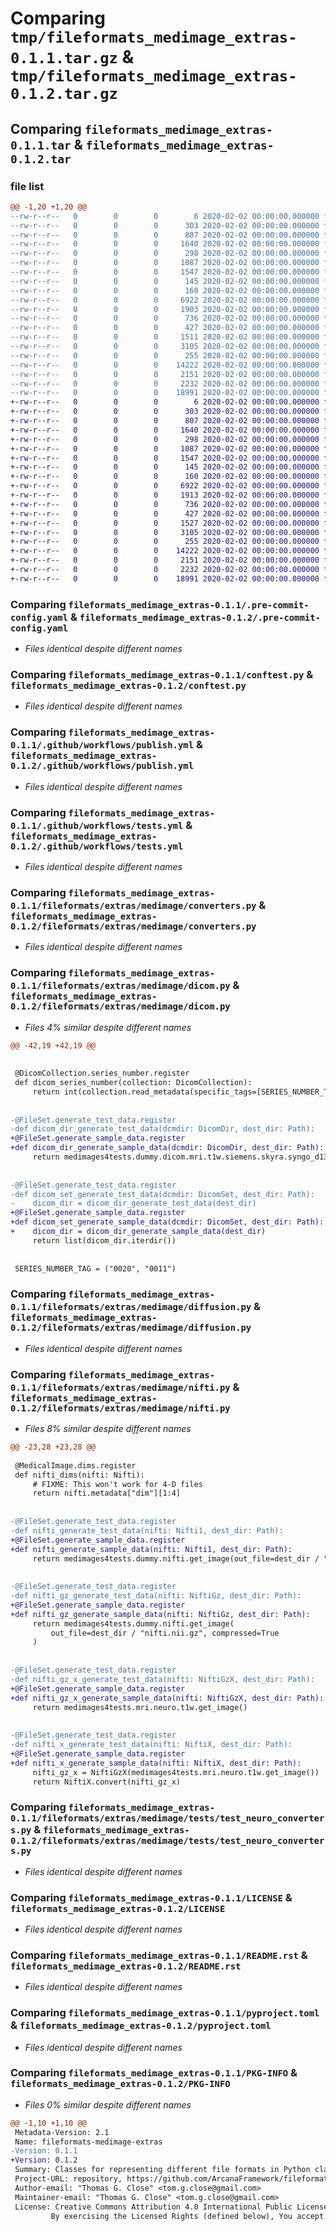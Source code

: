 # Comparing `tmp/fileformats_medimage_extras-0.1.1.tar.gz` & `tmp/fileformats_medimage_extras-0.1.2.tar.gz`

## Comparing `fileformats_medimage_extras-0.1.1.tar` & `fileformats_medimage_extras-0.1.2.tar`

### file list

```diff
@@ -1,20 +1,20 @@
--rw-r--r--   0        0        0        6 2020-02-02 00:00:00.000000 fileformats_medimage_extras-0.1.1/.codespell-ignorewords
--rw-r--r--   0        0        0      303 2020-02-02 00:00:00.000000 fileformats_medimage_extras-0.1.1/.flake8
--rw-r--r--   0        0        0      807 2020-02-02 00:00:00.000000 fileformats_medimage_extras-0.1.1/.pre-commit-config.yaml
--rw-r--r--   0        0        0     1640 2020-02-02 00:00:00.000000 fileformats_medimage_extras-0.1.1/conftest.py
--rw-r--r--   0        0        0      298 2020-02-02 00:00:00.000000 fileformats_medimage_extras-0.1.1/pytest.ini
--rw-r--r--   0        0        0     1087 2020-02-02 00:00:00.000000 fileformats_medimage_extras-0.1.1/.github/workflows/publish.yml
--rw-r--r--   0        0        0     1547 2020-02-02 00:00:00.000000 fileformats_medimage_extras-0.1.1/.github/workflows/tests.yml
--rw-r--r--   0        0        0      145 2020-02-02 00:00:00.000000 fileformats_medimage_extras-0.1.1/fileformats/extras/medimage/__init__.py
--rw-r--r--   0        0        0      160 2020-02-02 00:00:00.000000 fileformats_medimage_extras-0.1.1/fileformats/extras/medimage/_version.py
--rw-r--r--   0        0        0     6922 2020-02-02 00:00:00.000000 fileformats_medimage_extras-0.1.1/fileformats/extras/medimage/converters.py
--rw-r--r--   0        0        0     1903 2020-02-02 00:00:00.000000 fileformats_medimage_extras-0.1.1/fileformats/extras/medimage/dicom.py
--rw-r--r--   0        0        0      736 2020-02-02 00:00:00.000000 fileformats_medimage_extras-0.1.1/fileformats/extras/medimage/diffusion.py
--rw-r--r--   0        0        0      427 2020-02-02 00:00:00.000000 fileformats_medimage_extras-0.1.1/fileformats/extras/medimage/mrtrix3.py
--rw-r--r--   0        0        0     1511 2020-02-02 00:00:00.000000 fileformats_medimage_extras-0.1.1/fileformats/extras/medimage/nifti.py
--rw-r--r--   0        0        0     3105 2020-02-02 00:00:00.000000 fileformats_medimage_extras-0.1.1/fileformats/extras/medimage/tests/test_neuro_converters.py
--rw-r--r--   0        0        0      255 2020-02-02 00:00:00.000000 fileformats_medimage_extras-0.1.1/.gitignore
--rw-r--r--   0        0        0    14222 2020-02-02 00:00:00.000000 fileformats_medimage_extras-0.1.1/LICENSE
--rw-r--r--   0        0        0     2151 2020-02-02 00:00:00.000000 fileformats_medimage_extras-0.1.1/README.rst
--rw-r--r--   0        0        0     2232 2020-02-02 00:00:00.000000 fileformats_medimage_extras-0.1.1/pyproject.toml
--rw-r--r--   0        0        0    18991 2020-02-02 00:00:00.000000 fileformats_medimage_extras-0.1.1/PKG-INFO
+-rw-r--r--   0        0        0        6 2020-02-02 00:00:00.000000 fileformats_medimage_extras-0.1.2/.codespell-ignorewords
+-rw-r--r--   0        0        0      303 2020-02-02 00:00:00.000000 fileformats_medimage_extras-0.1.2/.flake8
+-rw-r--r--   0        0        0      807 2020-02-02 00:00:00.000000 fileformats_medimage_extras-0.1.2/.pre-commit-config.yaml
+-rw-r--r--   0        0        0     1640 2020-02-02 00:00:00.000000 fileformats_medimage_extras-0.1.2/conftest.py
+-rw-r--r--   0        0        0      298 2020-02-02 00:00:00.000000 fileformats_medimage_extras-0.1.2/pytest.ini
+-rw-r--r--   0        0        0     1087 2020-02-02 00:00:00.000000 fileformats_medimage_extras-0.1.2/.github/workflows/publish.yml
+-rw-r--r--   0        0        0     1547 2020-02-02 00:00:00.000000 fileformats_medimage_extras-0.1.2/.github/workflows/tests.yml
+-rw-r--r--   0        0        0      145 2020-02-02 00:00:00.000000 fileformats_medimage_extras-0.1.2/fileformats/extras/medimage/__init__.py
+-rw-r--r--   0        0        0      160 2020-02-02 00:00:00.000000 fileformats_medimage_extras-0.1.2/fileformats/extras/medimage/_version.py
+-rw-r--r--   0        0        0     6922 2020-02-02 00:00:00.000000 fileformats_medimage_extras-0.1.2/fileformats/extras/medimage/converters.py
+-rw-r--r--   0        0        0     1913 2020-02-02 00:00:00.000000 fileformats_medimage_extras-0.1.2/fileformats/extras/medimage/dicom.py
+-rw-r--r--   0        0        0      736 2020-02-02 00:00:00.000000 fileformats_medimage_extras-0.1.2/fileformats/extras/medimage/diffusion.py
+-rw-r--r--   0        0        0      427 2020-02-02 00:00:00.000000 fileformats_medimage_extras-0.1.2/fileformats/extras/medimage/mrtrix3.py
+-rw-r--r--   0        0        0     1527 2020-02-02 00:00:00.000000 fileformats_medimage_extras-0.1.2/fileformats/extras/medimage/nifti.py
+-rw-r--r--   0        0        0     3105 2020-02-02 00:00:00.000000 fileformats_medimage_extras-0.1.2/fileformats/extras/medimage/tests/test_neuro_converters.py
+-rw-r--r--   0        0        0      255 2020-02-02 00:00:00.000000 fileformats_medimage_extras-0.1.2/.gitignore
+-rw-r--r--   0        0        0    14222 2020-02-02 00:00:00.000000 fileformats_medimage_extras-0.1.2/LICENSE
+-rw-r--r--   0        0        0     2151 2020-02-02 00:00:00.000000 fileformats_medimage_extras-0.1.2/README.rst
+-rw-r--r--   0        0        0     2232 2020-02-02 00:00:00.000000 fileformats_medimage_extras-0.1.2/pyproject.toml
+-rw-r--r--   0        0        0    18991 2020-02-02 00:00:00.000000 fileformats_medimage_extras-0.1.2/PKG-INFO
```

### Comparing `fileformats_medimage_extras-0.1.1/.pre-commit-config.yaml` & `fileformats_medimage_extras-0.1.2/.pre-commit-config.yaml`

 * *Files identical despite different names*

### Comparing `fileformats_medimage_extras-0.1.1/conftest.py` & `fileformats_medimage_extras-0.1.2/conftest.py`

 * *Files identical despite different names*

### Comparing `fileformats_medimage_extras-0.1.1/.github/workflows/publish.yml` & `fileformats_medimage_extras-0.1.2/.github/workflows/publish.yml`

 * *Files identical despite different names*

### Comparing `fileformats_medimage_extras-0.1.1/.github/workflows/tests.yml` & `fileformats_medimage_extras-0.1.2/.github/workflows/tests.yml`

 * *Files identical despite different names*

### Comparing `fileformats_medimage_extras-0.1.1/fileformats/extras/medimage/converters.py` & `fileformats_medimage_extras-0.1.2/fileformats/extras/medimage/converters.py`

 * *Files identical despite different names*

### Comparing `fileformats_medimage_extras-0.1.1/fileformats/extras/medimage/dicom.py` & `fileformats_medimage_extras-0.1.2/fileformats/extras/medimage/dicom.py`

 * *Files 4% similar despite different names*

```diff
@@ -42,19 +42,19 @@
 
 
 @DicomCollection.series_number.register
 def dicom_series_number(collection: DicomCollection):
     return int(collection.read_metadata(specific_tags=[SERIES_NUMBER_TAG])[0])
 
 
-@FileSet.generate_test_data.register
-def dicom_dir_generate_test_data(dcmdir: DicomDir, dest_dir: Path):
+@FileSet.generate_sample_data.register
+def dicom_dir_generate_sample_data(dcmdir: DicomDir, dest_dir: Path):
     return medimages4tests.dummy.dicom.mri.t1w.siemens.skyra.syngo_d13c.get_image(dest_dir / "dicom_dir")
 
 
-@FileSet.generate_test_data.register
-def dicom_set_generate_test_data(dcmdir: DicomSet, dest_dir: Path):
-    dicom_dir = dicom_dir_generate_test_data(dest_dir)
+@FileSet.generate_sample_data.register
+def dicom_set_generate_sample_data(dcmdir: DicomSet, dest_dir: Path):
+    dicom_dir = dicom_dir_generate_sample_data(dest_dir)
     return list(dicom_dir.iterdir())
 
 
 SERIES_NUMBER_TAG = ("0020", "0011")
```

### Comparing `fileformats_medimage_extras-0.1.1/fileformats/extras/medimage/diffusion.py` & `fileformats_medimage_extras-0.1.2/fileformats/extras/medimage/diffusion.py`

 * *Files identical despite different names*

### Comparing `fileformats_medimage_extras-0.1.1/fileformats/extras/medimage/nifti.py` & `fileformats_medimage_extras-0.1.2/fileformats/extras/medimage/nifti.py`

 * *Files 8% similar despite different names*

```diff
@@ -23,28 +23,28 @@
 
 @MedicalImage.dims.register
 def nifti_dims(nifti: Nifti):
     # FIXME: This won't work for 4-D files
     return nifti.metadata["dim"][1:4]
 
 
-@FileSet.generate_test_data.register
-def nifti_generate_test_data(nifti: Nifti1, dest_dir: Path):
+@FileSet.generate_sample_data.register
+def nifti_generate_sample_data(nifti: Nifti1, dest_dir: Path):
     return medimages4tests.dummy.nifti.get_image(out_file=dest_dir / "nifti.nii")
 
 
-@FileSet.generate_test_data.register
-def nifti_gz_generate_test_data(nifti: NiftiGz, dest_dir: Path):
+@FileSet.generate_sample_data.register
+def nifti_gz_generate_sample_data(nifti: NiftiGz, dest_dir: Path):
     return medimages4tests.dummy.nifti.get_image(
         out_file=dest_dir / "nifti.nii.gz", compressed=True
     )
 
 
-@FileSet.generate_test_data.register
-def nifti_gz_x_generate_test_data(nifti: NiftiGzX, dest_dir: Path):
+@FileSet.generate_sample_data.register
+def nifti_gz_x_generate_sample_data(nifti: NiftiGzX, dest_dir: Path):
     return medimages4tests.mri.neuro.t1w.get_image()
 
 
-@FileSet.generate_test_data.register
-def nifti_x_generate_test_data(nifti: NiftiX, dest_dir: Path):
+@FileSet.generate_sample_data.register
+def nifti_x_generate_sample_data(nifti: NiftiX, dest_dir: Path):
     nifti_gz_x = NiftiGzX(medimages4tests.mri.neuro.t1w.get_image())
     return NiftiX.convert(nifti_gz_x)
```

### Comparing `fileformats_medimage_extras-0.1.1/fileformats/extras/medimage/tests/test_neuro_converters.py` & `fileformats_medimage_extras-0.1.2/fileformats/extras/medimage/tests/test_neuro_converters.py`

 * *Files identical despite different names*

### Comparing `fileformats_medimage_extras-0.1.1/LICENSE` & `fileformats_medimage_extras-0.1.2/LICENSE`

 * *Files identical despite different names*

### Comparing `fileformats_medimage_extras-0.1.1/README.rst` & `fileformats_medimage_extras-0.1.2/README.rst`

 * *Files identical despite different names*

### Comparing `fileformats_medimage_extras-0.1.1/pyproject.toml` & `fileformats_medimage_extras-0.1.2/pyproject.toml`

 * *Files identical despite different names*

### Comparing `fileformats_medimage_extras-0.1.1/PKG-INFO` & `fileformats_medimage_extras-0.1.2/PKG-INFO`

 * *Files 0% similar despite different names*

```diff
@@ -1,10 +1,10 @@
 Metadata-Version: 2.1
 Name: fileformats-medimage-extras
-Version: 0.1.1
+Version: 0.1.2
 Summary: Classes for representing different file formats in Python classes for use in type hinting in data workflows
 Project-URL: repository, https://github.com/ArcanaFramework/fileformats-medimage-extras
 Author-email: "Thomas G. Close" <tom.g.close@gmail.com>
 Maintainer-email: "Thomas G. Close" <tom.g.close@gmail.com>
 License: Creative Commons Attribution 4.0 International Public License
         By exercising the Licensed Rights (defined below), You accept and agree to be bound by the terms and conditions of this Creative Commons Attribution 4.0 International Public License ("Public License"). To the extent this Public License may be interpreted as a contract, You are granted the Licensed Rights in consideration of Your acceptance of these terms and conditions, and the Licensor grants You such rights in consideration of benefits the Licensor receives from making the Licensed Material available under these terms and conditions.
```


